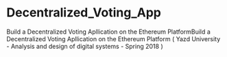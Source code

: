 # Decentralized_Voting_App
Build a Decentralized Voting Apllication on the Ethereum PlatformBuild a Decentralized Voting Apllication on the Ethereum Platform  ( Yazd University - Analysis and design of digital systems - Spring 2018 ) 
